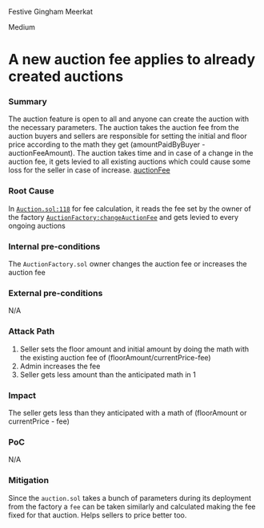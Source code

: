 Festive Gingham Meerkat

Medium

# A new auction fee applies to already created auctions

### Summary

The auction feature is open to all and anyone can create the auction with the necessary parameters.  The auction takes the auction fee from the auction buyers and sellers are responsible for setting the initial and floor price according to the math they get (amountPaidByBuyer - auctionFeeAmount). The auction takes time and in case of a change in the auction fee, it gets levied to all existing auctions which could cause some loss for the seller in case of increase. [auctionFee](https://github.com/sherlock-audit/2024-11-debita-finance-v3/blob/1465ba6884c4cc44f7fc28e51f792db346ab1e33/Debita-V3-Contracts/contracts/auctions/Auction.sol#L118)

### Root Cause

In [`Auction.sol:118`](https://github.com/sherlock-audit/2024-11-debita-finance-v3/blob/1465ba6884c4cc44f7fc28e51f792db346ab1e33/Debita-V3-Contracts/contracts/auctions/Auction.sol#L118) for fee calculation, it reads the fee set by the owner of the factory [`AuctionFactory:changeAuctionFee`](https://github.com/sherlock-audit/2024-11-debita-finance-v3/blob/1465ba6884c4cc44f7fc28e51f792db346ab1e33/Debita-V3-Contracts/contracts/auctions/AuctionFactory.sol#L198) and gets levied to every ongoing auctions

### Internal pre-conditions

The `AuctionFactory.sol` owner changes the auction fee or increases the auction fee

### External pre-conditions

N/A

### Attack Path

1. Seller sets the floor amount and initial amount by doing the math with the existing auction fee of (floorAmount/currentPrice-fee)
2. Admin increases the fee
3. Seller gets less amount than the anticipated math in 1

### Impact

The seller gets less than they anticipated with a math of (floorAmount or currentPrice - fee)

### PoC

N/A

### Mitigation

Since the `auction.sol` takes a bunch of parameters during its deployment from the factory a `fee` can be taken similarly and calculated making the fee fixed for that auction. Helps sellers to price better too. 